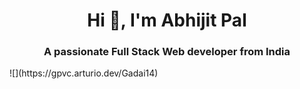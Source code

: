 <h1 align="center">Hi 👋, I'm Abhijit Pal</h1>
<h3 align="center">A passionate Full Stack Web developer from India</h3>
![](https://gpvc.arturio.dev/Gadai14)

